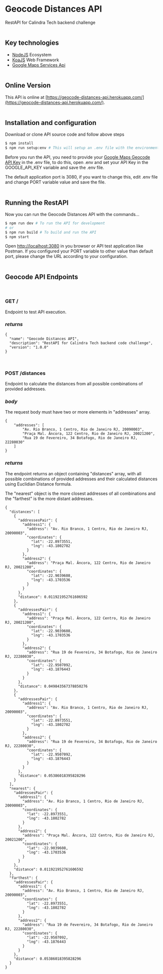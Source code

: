 # Geocode Distances API

RestAPI for Calindra Tech backend challenge
<br><br>

## Key technologies
- [NodeJS](https://nodejs.org/) Ecosystem
- [KoaJS](https://koajs.com) Web Framework
- [Google Maps Services Api](https://github.com/googlemaps/google-maps-services-js)
<br><br>

## Online Version

This API is online at [https://geocode-distances-api.herokuapp.com/](https://geocode-distances-api.herokuapp.com/).
<br><br>


## Installation and configuration

Download or clone API source code and follow above steps

```bash
$ npm install
$ npm run setup:env # This will setup an .env file with the environment variables
```

Before you run the API, you need to provide your [Google Maps Geocode API Key](https://developers.google.com/maps/documentation/geocoding/get-api-key) in the .env file, to do this, open .env and set your API Key in the GOOGLE_API_KEY variable and save the .env file.

The default application port is 3080, if you want to change this, edit .env file and change PORT variable value and save the file.
<br><br>

## Running the RestAPI

Now you can run the Geocode Distances API with the commands...

```bash
$ npm run dev # To run the API for development
# or
$ npm run build # To build and run the API
$ npm start
```
Open [http://localhost:3080](http://localhost:3080) in you browser or API test application like Postman. If you configured your PORT variable to other value than default port, please change the URL according to your configuration.
<br><br>

## Geocode API Endpoints
<br>

### GET /

Endpoint to test API execution.

### _returns_

```
{
  "name": "Geocode Distances API",
  "description": "RestAPI for Calindra Tech backend code challenge",
  "version": "1.0.0"
}
```
<br>

### POST /distances

Endpoint to calculate the distances from all possible combinations of provided addresses.

### _body_

The request body must have two or more elements in "addresses" array.

```
{
	"addresses": [
		"Av. Rio Branco, 1 Centro, Rio de Janeiro RJ, 20090003",
		"Praça Mal. Âncora, 122 Centro, Rio de Janeiro RJ, 20021200",
		"Rua 19 de Fevereiro, 34 Botafogo, Rio de Janeiro RJ, 22280030"
	]
}
```

### _returns_

The endpoint returns an object containing "distances" array, with all possible combinations of provided addresses and their calculated distances using Euclidian Distance formula.

The "nearest" object is the more closest addresses of all combinations and the "farthest" is the more distant addresses.

```
{
  "distances": [
    {
      "addressesPair": {
        "address1": {
          "address": "Av. Rio Branco, 1 Centro, Rio de Janeiro RJ, 20090003",
          "coordinates": {
            "lat": -22.8973551,
            "lng": -43.1802782
          }
        },
        "address2": {
          "address": "Praça Mal. Âncora, 122 Centro, Rio de Janeiro RJ, 20021200",
          "coordinates": {
            "lat": -22.9039608,
            "lng": -43.1703536
          }
        }
      },
      "distance": 0.011921952761606592
    },
    {
      "addressesPair": {
        "address1": {
          "address": "Praça Mal. Âncora, 122 Centro, Rio de Janeiro RJ, 20021200",
          "coordinates": {
            "lat": -22.9039608,
            "lng": -43.1703536
          }
        },
        "address2": {
          "address": "Rua 19 de Fevereiro, 34 Botafogo, Rio de Janeiro RJ, 22280030",
          "coordinates": {
            "lat": -22.9507092,
            "lng": -43.1876443
          }
        }
      },
      "distance": 0.049843567378850276
    },
    {
      "addressesPair": {
        "address1": {
          "address": "Av. Rio Branco, 1 Centro, Rio de Janeiro RJ, 20090003",
          "coordinates": {
            "lat": -22.8973551,
            "lng": -43.1802782
          }
        },
        "address2": {
          "address": "Rua 19 de Fevereiro, 34 Botafogo, Rio de Janeiro RJ, 22280030",
          "coordinates": {
            "lat": -22.9507092,
            "lng": -43.1876443
          }
        }
      },
      "distance": 0.05386018395828296
    }
  ],
  "nearest": {
    "addressesPair": {
      "address1": {
        "address": "Av. Rio Branco, 1 Centro, Rio de Janeiro RJ, 20090003",
        "coordinates": {
          "lat": -22.8973551,
          "lng": -43.1802782
        }
      },
      "address2": {
        "address": "Praça Mal. Âncora, 122 Centro, Rio de Janeiro RJ, 20021200",
        "coordinates": {
          "lat": -22.9039608,
          "lng": -43.1703536
        }
      }
    },
    "distance": 0.011921952761606592
  },
  "farthest": {
    "addressesPair": {
      "address1": {
        "address": "Av. Rio Branco, 1 Centro, Rio de Janeiro RJ, 20090003",
        "coordinates": {
          "lat": -22.8973551,
          "lng": -43.1802782
        }
      },
      "address2": {
        "address": "Rua 19 de Fevereiro, 34 Botafogo, Rio de Janeiro RJ, 22280030",
        "coordinates": {
          "lat": -22.9507092,
          "lng": -43.1876443
        }
      }
    },
    "distance": 0.05386018395828296
  }
}
```
